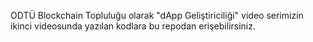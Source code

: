 ODTÜ Blockchain Topluluğu olarak "dApp Geliştiriciliği" video serimizin ikinci videosunda yazılan kodlara bu repodan erişebilirsiniz.
